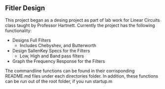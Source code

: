 ## Fitler Design 
This project began as a desing project as part of lab work for Linear Circuits class taught by Professor Hartnett.
Currently the project has the following functionality:
- Designs Full Filters
  - Includes Chebyshev, and Butterworth
- Design SallenKey Specs for the Filters
  - Low, High and Band pass filters
- Graph the Frequency Response for the Filters

The commandline functions can be found in their corrisponding README.md files under each directories folder.
In addition, these functions can be run out of the root folder, if you run startup.m



